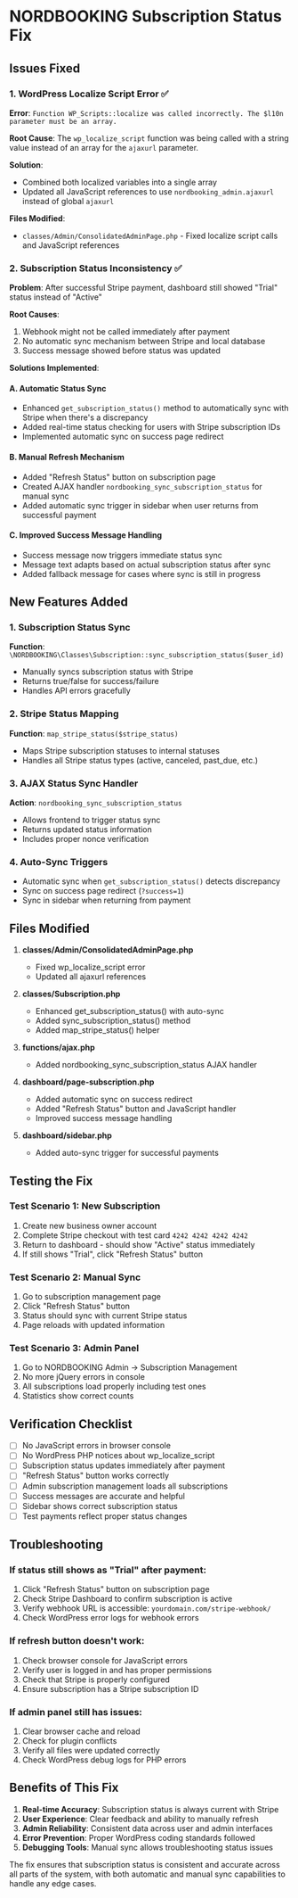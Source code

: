 # NORDBOOKING Subscription Status Fix

## Issues Fixed

### 1. WordPress Localize Script Error ✅
**Error**: `Function WP_Scripts::localize was called incorrectly. The $l10n parameter must be an array.`

**Root Cause**: The `wp_localize_script` function was being called with a string value instead of an array for the `ajaxurl` parameter.

**Solution**: 
- Combined both localized variables into a single array
- Updated all JavaScript references to use `nordbooking_admin.ajaxurl` instead of global `ajaxurl`

**Files Modified**:
- `classes/Admin/ConsolidatedAdminPage.php` - Fixed localize script calls and JavaScript references

### 2. Subscription Status Inconsistency ✅
**Problem**: After successful Stripe payment, dashboard still showed "Trial" status instead of "Active"

**Root Causes**:
1. Webhook might not be called immediately after payment
2. No automatic sync mechanism between Stripe and local database
3. Success message showed before status was updated

**Solutions Implemented**:

#### A. Automatic Status Sync
- Enhanced `get_subscription_status()` method to automatically sync with Stripe when there's a discrepancy
- Added real-time status checking for users with Stripe subscription IDs
- Implemented automatic sync on success page redirect

#### B. Manual Refresh Mechanism
- Added "Refresh Status" button on subscription page
- Created AJAX handler `nordbooking_sync_subscription_status` for manual sync
- Added automatic sync trigger in sidebar when user returns from successful payment

#### C. Improved Success Message Handling
- Success message now triggers immediate status sync
- Message text adapts based on actual subscription status after sync
- Added fallback message for cases where sync is still in progress

## New Features Added

### 1. Subscription Status Sync
**Function**: `\NORDBOOKING\Classes\Subscription::sync_subscription_status($user_id)`
- Manually syncs subscription status with Stripe
- Returns true/false for success/failure
- Handles API errors gracefully

### 2. Stripe Status Mapping
**Function**: `map_stripe_status($stripe_status)`
- Maps Stripe subscription statuses to internal statuses
- Handles all Stripe status types (active, canceled, past_due, etc.)

### 3. AJAX Status Sync Handler
**Action**: `nordbooking_sync_subscription_status`
- Allows frontend to trigger status sync
- Returns updated status information
- Includes proper nonce verification

### 4. Auto-Sync Triggers
- Automatic sync when `get_subscription_status()` detects discrepancy
- Sync on success page redirect (`?success=1`)
- Sync in sidebar when returning from payment

## Files Modified

1. **classes/Admin/ConsolidatedAdminPage.php**
   - Fixed wp_localize_script error
   - Updated all ajaxurl references

2. **classes/Subscription.php**
   - Enhanced get_subscription_status() with auto-sync
   - Added sync_subscription_status() method
   - Added map_stripe_status() helper

3. **functions/ajax.php**
   - Added nordbooking_sync_subscription_status AJAX handler

4. **dashboard/page-subscription.php**
   - Added automatic sync on success redirect
   - Added "Refresh Status" button and JavaScript handler
   - Improved success message handling

5. **dashboard/sidebar.php**
   - Added auto-sync trigger for successful payments

## Testing the Fix

### Test Scenario 1: New Subscription
1. Create new business owner account
2. Complete Stripe checkout with test card `4242 4242 4242 4242`
3. Return to dashboard - should show "Active" status immediately
4. If still shows "Trial", click "Refresh Status" button

### Test Scenario 2: Manual Sync
1. Go to subscription management page
2. Click "Refresh Status" button
3. Status should sync with current Stripe status
4. Page reloads with updated information

### Test Scenario 3: Admin Panel
1. Go to NORDBOOKING Admin → Subscription Management
2. No more jQuery errors in console
3. All subscriptions load properly including test ones
4. Statistics show correct counts

## Verification Checklist

- [ ] No JavaScript errors in browser console
- [ ] No WordPress PHP notices about wp_localize_script
- [ ] Subscription status updates immediately after payment
- [ ] "Refresh Status" button works correctly
- [ ] Admin subscription management loads all subscriptions
- [ ] Success messages are accurate and helpful
- [ ] Sidebar shows correct subscription status
- [ ] Test payments reflect proper status changes

## Troubleshooting

### If status still shows as "Trial" after payment:
1. Click "Refresh Status" button on subscription page
2. Check Stripe Dashboard to confirm subscription is active
3. Verify webhook URL is accessible: `yourdomain.com/stripe-webhook/`
4. Check WordPress error logs for webhook errors

### If refresh button doesn't work:
1. Check browser console for JavaScript errors
2. Verify user is logged in and has proper permissions
3. Check that Stripe is properly configured
4. Ensure subscription has a Stripe subscription ID

### If admin panel still has issues:
1. Clear browser cache and reload
2. Check for plugin conflicts
3. Verify all files were updated correctly
4. Check WordPress debug logs for PHP errors

## Benefits of This Fix

1. **Real-time Accuracy**: Subscription status is always current with Stripe
2. **User Experience**: Clear feedback and ability to manually refresh
3. **Admin Reliability**: Consistent data across user and admin interfaces
4. **Error Prevention**: Proper WordPress coding standards followed
5. **Debugging Tools**: Manual sync allows troubleshooting status issues

The fix ensures that subscription status is consistent and accurate across all parts of the system, with both automatic and manual sync capabilities to handle any edge cases.